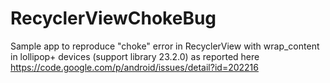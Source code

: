 # RecyclerViewChokeBug

Sample app to reproduce "choke" error in RecyclerView with wrap_content in lollipop+ devices (support library 23.2.0) as reported here https://code.google.com/p/android/issues/detail?id=202216